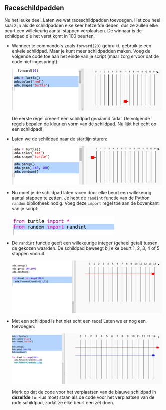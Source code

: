 ## Raceschildpadden

Nu het leuke deel. Laten we wat raceschildpadden toevoegen. Het zou heel saai zijn als de schildpadden elke keer hetzelfde deden, dus ze zullen elke beurt een willekeurig aantal stappen verplaatsen. De winnaar is de schildpad die het verst komt in 100 beurten.

+ Wanneer je commando's zoals `forward(20)` gebruikt, gebruik je een enkele schildpad. Maar je kunt meer schildpadden maken. Voeg de volgende code toe aan het einde van je script (maar zorg ervoor dat de code niet ingespringt):
    
    ![screenshot](images/race-red.png)
    
    De eerste regel creëert een schildpad genaamd 'ada'. De volgende regels bepalen de kleur en vorm van de schildpad. Nu lijkt het echt op een schildpad!

+ Laten we de schildpad naar de startlijn sturen:
    
    ![screenshot](images/race-start.png)

+ Nu moet je de schildpad laten racen door elke beurt een willekeurig aantal stappen te zetten. Je hebt de `randint` functie van de Python `random` bibliotheek nodig. Voeg deze `import` regel toe aan de bovenkant van je script:
    
    ![screenshot](images/race-randint.png)

+ De `randint` functie geeft een willekeurige integer (geheel getal) tussen de gekozen waarden. De schildpad beweegt bij elke beurt 1, 2, 3, 4 of 5 stappen vooruit.
    
    ![screenshot](images/race-random.png)

+ Met een schildpad is het niet echt een race! Laten we er nog een toevoegen:
    
    ![screenshot](images/race-blue.png)
    
    Merk op dat de code voor het verplaatsen van de blauwe schildpad in **dezelfde** `for`-lus moet staan als de code voor het verplaatsen van de rode schildpad, zodat ze elke beurt een zet doen.